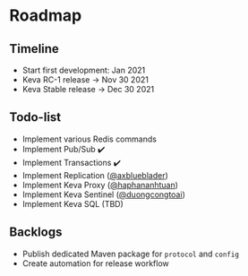 # Roadmap

## Timeline

- Start first development: Jan 2021
- Keva RC-1 release -> Nov 30 2021
- Keva Stable release -> Dec 30 2021

## Todo-list

- Implement various Redis commands
- Implement Pub/Sub :heavy_check_mark:
- Implement Transactions :heavy_check_mark:
- Implement Replication ([@axblueblader](https://github.com/axblueblader))
- Implement Keva Proxy ([@haphananhtuan](https://github.com/haphananhtuan))
- Implement Keva Sentinel ([@duongcongtoai](https://github.com/duongcongtoai))
- Implement Keva SQL (TBD)

## Backlogs

- Publish dedicated Maven package for `protocol` and `config`
- Create automation for release workflow
